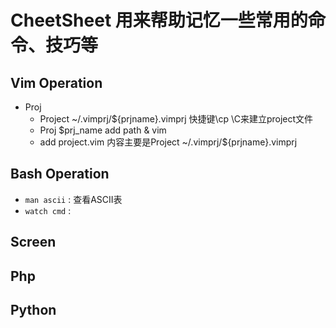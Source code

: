 # CheetSheet 用来帮助记忆一些常用的命令、技巧等


## Vim Operation
* Proj 
    * Project ~/.vimprj/${prjname}.vimprj 快捷键\cp \C来建立project文件
    * Proj $prj_name   add path & vim
    * add project.vim 内容主要是Project ~/.vimprj/${prjname}.vimprj



## Bash Operation
* `man ascii` : 查看ASCII表
* `watch cmd` : 

## Screen

## Php

## Python

